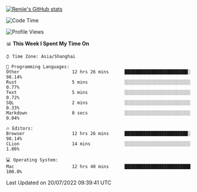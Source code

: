 [![Renjie's GitHub stats](https://github-readme-stats.vercel.app/api?username=liurenjie1024&show_icons=true&theme=chartreuse-dark)](https://github.com/anuraghazra/github-readme-stats)

<!--START_SECTION:waka-->
![Code Time](http://img.shields.io/badge/Code%20Time-0%20secs-blue)

![Profile Views](http://img.shields.io/badge/Profile%20Views-37-blue)

📊 **This Week I Spent My Time On** 

```text
⌚︎ Time Zone: Asia/Shanghai

💬 Programming Languages: 
Other                    12 hrs 26 mins      ████████████████████████░   98.14% 
Rust                     5 mins              ░░░░░░░░░░░░░░░░░░░░░░░░░   0.77% 
Text                     5 mins              ░░░░░░░░░░░░░░░░░░░░░░░░░   0.72% 
SQL                      2 mins              ░░░░░░░░░░░░░░░░░░░░░░░░░   0.33% 
Markdown                 0 secs              ░░░░░░░░░░░░░░░░░░░░░░░░░   0.04%

🔥 Editors: 
Browser                  12 hrs 26 mins      ████████████████████████░   98.14% 
CLion                    14 mins             ░░░░░░░░░░░░░░░░░░░░░░░░░   1.86%

💻 Operating System: 
Mac                      12 hrs 40 mins      █████████████████████████   100.0%

```


 Last Updated on 20/07/2022 09:39:41 UTC
<!--END_SECTION:waka-->

